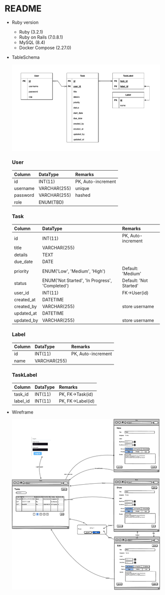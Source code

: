 # README

* Ruby version
    - Ruby (3.2.1)
    - Ruby on Rails (7.0.8.1)
    - MySQL (8.4)
    - Docker Compose (2.27.0)

* TableSchema

    <img src="../myapp/docs/model.png" alt="drawing" width="500px" />
        
    ### User
    | Column | DataType | Remarks |
    |:---|:---|:---|
    | id | INT(11) | PK, Auto-increment |
    | username | VARCHAR(255) | unique |
    | password | VARCHAR(255) | hashed |
    | role | ENUM(TBD) | |

    ### Task
    | Column | DataType | Remarks |
    |:---|:---|:---|
    | id | INT(11) | PK, Auto-increment |
    | title | VARCHAR(255) | |
    | details | TEXT | |
    | due_date | DATE | |
    | priority | ENUM('Low', 'Medium', 'High') | Default: 'Medium' |
    | status | ENUM('Not Started', 'In Progress', 'Completed') | Default: 'Not Started' |
    | user_id | INT(11) | FK->User(id) |
    | created_at | DATETIME | |
    | created_by | VARCHAR(255) |store username|
    | updated_at | DATETIME | |
    | updated_by | VARCHAR(255) |store username|

    ### Label
    | Column | DataType | Remarks |
    |:---|:---|:---|
    | id | INT(11) | PK, Auto-increment |
    | name | VARCHAR(255) | |

    ### TaskLabel
    | Column | DataType | Remarks |
    |:---|:---|:---|
    | task_id | INT(11) | PK, FK->Task(id) |
    | label_id | INT(11) | PK, FK->Label(id) |
        

* Wireframe
    
    <img src="../myapp/docs/mockup.png" alt="drawing" width="500px" />



